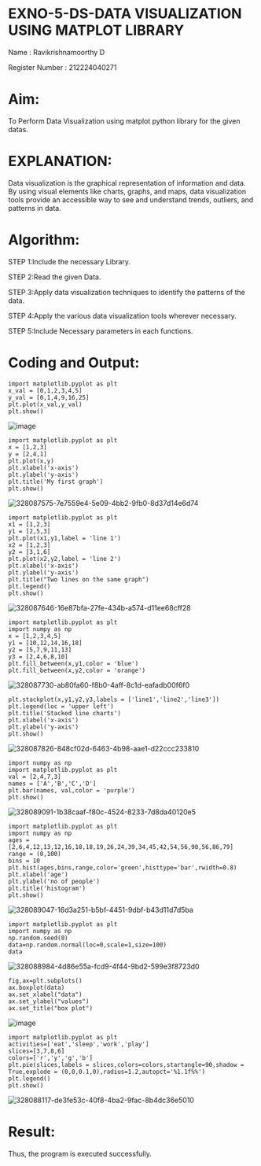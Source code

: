 # EXNO-5-DS-DATA VISUALIZATION USING MATPLOT LIBRARY

Name : Ravikrishnamoorthy D

Register Number : 212224040271

# Aim:
  To Perform Data Visualization using matplot python library for the given datas.

# EXPLANATION:
Data visualization is the graphical representation of information and data. By using visual elements like charts, graphs, and maps, data visualization tools provide an accessible way to see and understand trends, outliers, and patterns in data.

# Algorithm:
STEP 1:Include the necessary Library.

STEP 2:Read the given Data.

STEP 3:Apply data visualization techniques to identify the patterns of the data.

STEP 4:Apply the various data visualization tools wherever necessary.

STEP 5:Include Necessary parameters in each functions.

# Coding and Output:

    import matplotlib.pyplot as plt
    x_val = [0,1,2,3,4,5]
    y_val = [0,1,4,9,16,25]
    plt.plot(x_val,y_val)
    plt.show()
    
![image](https://github.com/user-attachments/assets/dd37f942-f1b0-4fd4-a8a2-757c622b7c8f)


    import matplotlib.pyplot as plt
    x = [1,2,3]
    y = [2,4,1]
    plt.plot(x,y)
    plt.xlabel('x-axis')
    plt.ylabel('y-axis')
    plt.title('My first graph')
    plt.show()
    
![328087575-7e7559e4-5e09-4bb2-9fb0-8d37d14e6d74](https://github.com/user-attachments/assets/801e284d-c57d-4b05-be09-9c2210d2bac3)

    import matplotlib.pyplot as plt
    x1 = [1,2,3]
    y1 = [2,5,3]
    plt.plot(x1,y1,label = 'line 1')
    x2 = [1,2,3]
    y2 = [3,1,6]
    plt.plot(x2,y2,label = 'line 2')
    plt.xlabel('x-axis')
    plt.ylabel('y-axis')
    plt.title("Two lines on the same graph")
    plt.legend()
    plt.show()

![328087646-16e87bfa-27fe-434b-a574-d11ee68cff28](https://github.com/user-attachments/assets/a0f897c1-4127-405b-ac10-98d067940bd1)

    import matplotlib.pyplot as plt
    import numpy as np
    x = [1,2,3,4,5]
    y1 = [10,12,14,16,18]
    y2 = [5,7,9,11,13]
    y3 = [2,4,6,8,10]
    plt.fill_between(x,y1,color = 'blue')
    plt.fill_between(x,y2,color = 'orange')
    
![328087730-ab80fa60-f8b0-4aff-8c1d-eafadb00f6f0](https://github.com/user-attachments/assets/92a3fe37-cc3b-4cf1-9583-436d8a807427)

    plt.stackplot(x,y1,y2,y3,labels = ['line1','line2','line3'])
    plt.legend(loc = 'upper left')
    plt.title('Stacked line charts')
    plt.xlabel('x-axis')
    plt.ylabel('y-axis')
    plt.show()
    
![328087826-848cf02d-6463-4b98-aae1-d22ccc233810](https://github.com/user-attachments/assets/fd6db423-232c-4e40-9370-9be8b10222c7)

    import numpy as np
    import matplotlib.pyplot as plt
    val = [2,4,7,3]
    names = ['A','B','C','D']
    plt.bar(names, val,color = 'purple')
    plt.show()
    
![328089091-1b38caaf-f80c-4524-8233-7d8da40120e5](https://github.com/user-attachments/assets/aaf47b84-31e3-4b64-b7b0-12e22d1d39fd)

    import matplotlib.pyplot as plt
    import numpy as np
    ages = [2,6,4,12,13,12,16,18,18,19,26,24,39,34,45,42,54,56,90,56,86,79]
    range = (0,100)
    bins = 10
    plt.hist(ages,bins,range,color='green',histtype='bar',rwidth=0.8)
    plt.xlabel('age')
    plt.ylabel('no of people')
    plt.title('histogram')
    plt.show()
    
 ![328089047-16d3a251-b5bf-4451-9dbf-b43d11d7d5ba](https://github.com/user-attachments/assets/02fb41db-b882-40aa-9134-41ba9f3fc13d)
 
    import matplotlib.pyplot as plt
    import numpy as np
    np.random.seed(0)
    data=np.random.normal(loc=0,scale=1,size=100)
    data
![328088984-4d86e55a-fcd9-4f44-9bd2-599e3f8723d0](https://github.com/user-attachments/assets/4e8ce11d-3734-4a2e-bb6d-f6b49719abd2)
   

    fig,ax=plt.subplots()
    ax.boxplot(data)
    ax.set_xlabel("data")
    ax.set_ylabel("values")
    ax.set_title("box plot")
    
![image](https://github.com/user-attachments/assets/3a9bd8e9-0386-49dd-bfad-a79acd95094d)

    import matplotlib.pyplot as plt
    activities=['eat','sleep','work','play']
    slices=[3,7,8,6]
    colors=['r','y','g','b']
    plt.pie(slices,labels = slices,colors=colors,startangle=90,shadow = True,explode = (0,0,0.1,0),radius=1.2,autopct='%1.1f%%')
    plt.legend()
    plt.show()
![328088117-de3fe53c-40f8-4ba2-9fac-8b4dc36e5010](https://github.com/user-attachments/assets/8f9213b8-3077-44e9-9b0a-cf1e5cd5566d)
    

# Result:
 Thus, the program is executed successfully.
